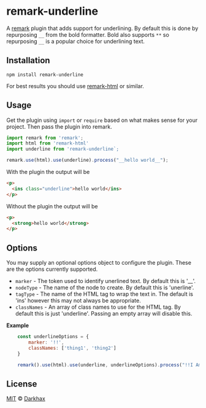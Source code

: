 # remark-underline

A [remark](https://github.com/remarkjs/remark) plugin that adds support for underlining. By default this is done by repurposing `__` from the bold formatter. Bold also supports `**` so repurposing `__` is a popular choice for underlining text.

## Installation

```
npm install remark-underline
```

For best results you should use [remark-html](https://www.npmjs.com/package/remark-html) or similar.

## Usage

Get the plugin using `import` or `require` based on what makes sense for your project. Then pass the plugin into remark.

```js
import remark from 'remark';
import html from 'remark-html'
import underline from 'remark-underline`;

remark.use(html).use(underline).process("__hello world__");
```

With the plugin the output will be 
```html
<p>
  <ins class="underline">hello world</ins>
</p>
```

Without the plugin the output will be 
```html
<p>
  <strong>hello world</strong>
</p>
```

## Options
You may supply an optional options object to configure the plugin. These are the options currently supported.

- `marker` - The token used to identify unerlined text. By default this is '__'.
- `nodeType` - The name of the node to create. By default this is 'unerline'.
- `tagType` - The name of the HTML tag to wrap the text in. The default is 'ins' however this may not always be appropriate.
- `classNames` - An array of class names to use for the HTML tag. By default this is just 'underline'. Passing an empty array will disable this.

**Example**
```js
    const underlineOptions = {
        marker: '!!',
        classNames: ['thing1', 'thing2']
    }

    remark().use(html).use(underline, underlineOptions).process("!!I Am Underline!!");
```

## License

[MIT](https://github.com/Darkhax/remark-underline/blob/master/LICENSE) © [Darkhax](https://github.com/Darkhax)
